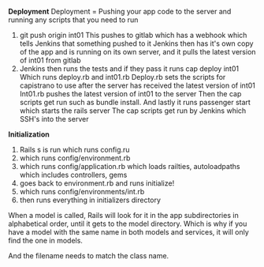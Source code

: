 __Deployment__
Deployment = Pushing your app code to the server and running any scripts that you need to run

1. git push origin int01
This pushes to gitlab which has a webhook which tells Jenkins that something pushed to it
Jenkins then has it's own copy of the app and is running on its own server, and it pulls the latest version of int01 from gitlab
2.  Jenkins then runs the tests and if they pass it runs cap deploy int01
Which runs deploy.rb and int01.rb
Deploy.rb sets the scripts for capistrano to use after the server has received the latest version of int01
Int01.rb pushes the latest version of int01 to the server
Then the cap scripts get run such as bundle install.
And lastly it runs passenger start which starts the rails server
The cap scripts get run by Jenkins which SSH's into the server

__Initialization__
1. Rails s is run which runs config.ru
2. which runs config/environment.rb
3. which runs config/application.rb
which loads railties, autoloadpaths which includes controllers, gems
4. goes back to environment.rb and runs initialize!
5. which runs config/environments/int.rb
6. then runs everything in initializers directory

When a model is called, Rails will look for it in the app subdirectories in alphabetical order, until it gets to the model
directory.  Which is why if you have a model with the same name in both models and services, it will only find the one in
models.

And the filename needs to match the class name.
